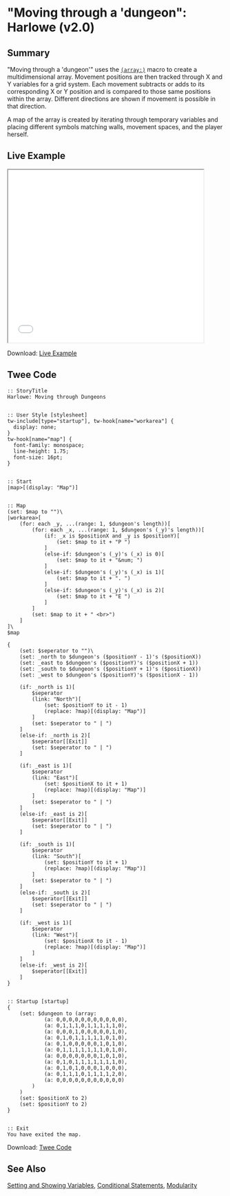 # "Moving through a 'dungeon": Harlowe (v2.0)

## Summary

"Moving through a 'dungeon'" uses the [`(array:)`](https://twine2.neocities.org/#macro_a) macro to create a multidimensional array. Movement positions are then tracked through X and Y variables for a grid system. Each movement subtracts or adds to its corresponding X or Y position and is compared to those same positions within the array. Different directions are shown if movement is possible in that direction.

A map of the array is created by iterating through temporary variables and placing different symbols matching walls, movement spaces, and the player herself.

## Live Example

<section>
<iframe src="harlowe_dungeonmoving_example.html" height=400 width=90%></iframe>

Download: <a href="harlowe_dungeonmoving_example.html" target="_blank">Live Example</a>
</section>

## Twee Code

```twee
:: StoryTitle
Harlowe: Moving through Dungeons


:: User Style [stylesheet]
tw-include[type="startup"], tw-hook[name="workarea"] {
  display: none;
}
tw-hook[name="map"] {
  font-family: monospace;
  line-height: 1.75;
  font-size: 16pt;
}


:: Start
|map>[(display: "Map")]


:: Map
(set: $map to "")\
|workarea>[
	(for: each _y, ...(range: 1, $dungeon's length))[
		(for: each _x, ...(range: 1, $dungeon's (_y)'s length))[
			(if: _x is $positionX and _y is $positionY)[
				(set: $map to it + "P ")
			]
			(else-if: $dungeon's (_y)'s (_x) is 0)[
				(set: $map to it + "&num; ")
			]
			(else-if: $dungeon's (_y)'s (_x) is 1)[
				(set: $map to it + ". ")
			]
			(else-if: $dungeon's (_y)'s (_x) is 2)[
				(set: $map to it + "E ")
			]
		]
		(set: $map to it + " <br>")
	]
]\
$map

{
	(set: $seperator to "")\
	(set: _north to $dungeon's ($positionY - 1)'s ($positionX))
	(set: _east to $dungeon's ($positionY)'s ($positionX + 1))
	(set: _south to $dungeon's ($positionY + 1)'s ($positionX))
	(set: _west to $dungeon's ($positionY)'s ($positionX - 1))

	(if: _north is 1)[
		$seperator
		(link: "North")[
			(set: $positionY to it - 1)
			(replace: ?map)[(display: "Map")]
		]
		(set: $seperator to " | ")
	]
	(else-if: _north is 2)[
		$seperator[[Exit]]
		(set: $seperator to " | ")
	]

	(if: _east is 1)[
		$seperator
		(link: "East")[
			(set: $positionX to it + 1)
			(replace: ?map)[(display: "Map")]
		]
		(set: $seperator to " | ")
	]
	(else-if: _east is 2)[
		$seperator[[Exit]]
		(set: $seperator to " | ")
	]

	(if: _south is 1)[
		$seperator
		(link: "South")[
			(set: $positionY to it + 1)
			(replace: ?map)[(display: "Map")]
		]
		(set: $seperator to " | ")
	]
	(else-if: _south is 2)[
		$seperator[[Exit]]
		(set: $seperator to " | ")
	]

	(if: _west is 1)[
		$seperator
		(link: "West")[
			(set: $positionX to it - 1)
			(replace: ?map)[(display: "Map")]
		]
	]
	(else-if: _west is 2)[
		$seperator[[Exit]]
	]
}


:: Startup [startup]
{	
	(set: $dungeon to (array:
			(a: 0,0,0,0,0,0,0,0,0,0,0),
			(a: 0,1,1,1,0,1,1,1,1,1,0),
			(a: 0,0,0,1,0,0,0,0,0,1,0),
			(a: 0,1,0,1,1,1,1,1,0,1,0),
			(a: 0,1,0,0,0,0,0,1,0,1,0),
			(a: 0,1,1,1,1,1,1,1,0,1,0),
			(a: 0,0,0,0,0,0,0,1,0,1,0),
			(a: 0,1,0,1,1,1,1,1,1,1,0),
			(a: 0,1,0,1,0,0,0,1,0,0,0),
			(a: 0,1,1,1,0,1,1,1,1,2,0),
			(a: 0,0,0,0,0,0,0,0,0,0,0)
		)
	)
    (set: $positionX to 2)
    (set: $positionY to 2)
}


:: Exit
You have exited the map.
```

Download: <a href="harlowe_dungeonmoving_twee.txt" target="_blank">Twee Code</a>

## See Also

[Setting and Showing Variables](../../settingandshowing/harlowe/harlowe_settingandshowing.md),
[Conditional Statements](../../conditionalstatements/harlowe/harlowe_conditionalstatements.md), [Modularity](../../modularity/harlowe/harlowe_modularity.md)
